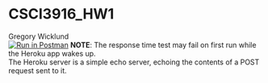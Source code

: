 # CSCI3916_HW1  
Gregory Wicklund  
[![Run in Postman](https://run.pstmn.io/button.svg)](https://app.getpostman.com/run-collection/27228e73453787b40f75#?env%5BGbooks%5D=W3siZGVzY3JpcHRpb24iOnsiY29udGVudCI6IiIsInR5cGUiOiJ0ZXh0L3BsYWluIn0sInZhbHVlIjoidzRZU0RBQUFRQkFKIiwia2V5IjoiaWQiLCJlbmFibGVkIjp0cnVlfSx7InZhbHVlIjoiVHVyaW5nIiwia2V5IjoiYm9va190aXRsZSIsImVuYWJsZWQiOnRydWV9LHsidmFsdWUiOiJoZWxsbyB3b3JsZCIsImtleSI6IiRlY2hvX2JvZHkiLCJlbmFibGVkIjp0cnVlfV0=) 
**NOTE**: The response time test may fail on first run while the Heroku app wakes up.  
The Heroku server is a simple echo server, echoing the contents of a POST request sent to it.
